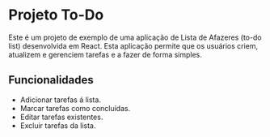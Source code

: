 # Projeto To-Do

Este é um projeto de exemplo de uma aplicação de Lista de Afazeres (to-do list) desenvolvida em React. Esta aplicação permite que os usuários criem, atualizem e gerenciem tarefas e a fazer de forma simples.

## Funcionalidades
- Adicionar tarefas á lista.
- Marcar tarefas como concluídas.
- Editar tarefas existentes.
- Excluir tarefas da lista.
